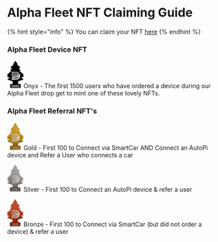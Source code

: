 # Alpha Fleet NFT Claiming Guide

{% hint style="info" %}
You can claim your NFT [here](https://galaxy.eco/dimo/campaign/GCD6XUULGG)
{% endhint %}

### Alpha Fleet Device NFT

![](<../.gitbook/assets/Alpha Fleet - fresh.png>)Onyx - The first 1500 users who have ordered a device during our Alpha Fleet drop get to mint one of these lovely NFTs.

### Alpha Fleet Referral NFT's

![](../.gitbook/assets/Gold.png)Gold - First 100 to Connect via SmartCar AND Connect an AutoPi device and Refer a User who connects a car

![](../.gitbook/assets/Silver.png)Silver - First 100 to Connect an AutoPi device & refer a user

![](../.gitbook/assets/Bronze.png)Bronze - First 100 to Connect via SmartCar (but did not order a device) & refer a user
